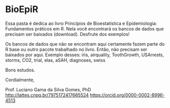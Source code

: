 # BioEpiR

Essa pasta é dedica ao livro Princípios de Bioestatística e Epidemiologia: Fundamentos práticos em R.
Nela você encontrará os bancos de dados que precisam ser baixados (download). Desfrute dos exemplos!

Os bancos de dados que não se encontram aqui certamente fazem parte do R base ou outro pacote trabalhado no livro. Então, não precisam ser baixados por aqui.
Exemplo desses: iris, airquality, ToothGrowth, USArrests, storms, CO2, trial, elas, aSAH, diagnoses, swiss


Bons estudos.

Cordialmente,

Prof. Luciano Gama da Silva Gomes, PhD
http://lattes.cnpq.br/7975172417665524
https://orcid.org/0000-0002-8996-4513
